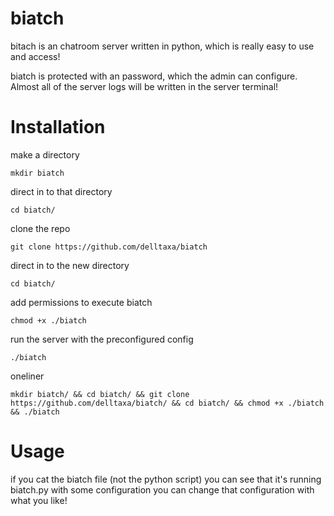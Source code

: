 # biatch

bitach is an chatroom server written in python, which is really
easy to use and access!

biatch is protected with an password, which the admin can configure.
Almost all of the server logs will be written in the server terminal!

# Installation

make a directory

```
mkdir biatch
```

direct in to that directory

```
cd biatch/
```

clone the repo

```
git clone https://github.com/delltaxa/biatch
```

direct in to the new directory

```
cd biatch/
```

add permissions to execute biatch

```
chmod +x ./biatch
```

run the server with the preconfigured config

```
./biatch
```

oneliner

```
mkdir biatch/ && cd biatch/ && git clone https://github.com/delltaxa/biatch/ && cd biatch/ && chmod +x ./biatch && ./biatch
```

# Usage

if you cat the biatch file (not the python script)
you can see that it's running biatch.py with some configuration
you can change that configuration with what you like!
